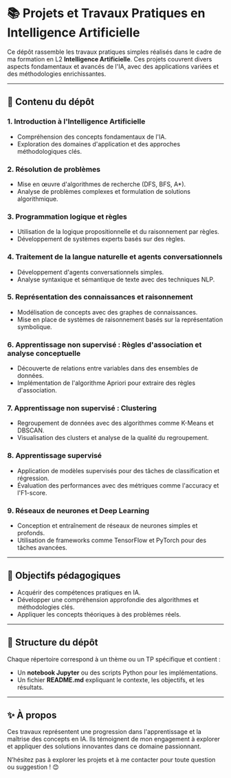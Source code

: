 # 📚 Projets et Travaux Pratiques en Intelligence Artificielle

Ce dépôt rassemble les travaux pratiques simples réalisés dans le cadre de ma formation en L2 **Intelligence Artificielle**. Ces projets couvrent divers aspects fondamentaux et avancés de l'IA, avec des applications variées et des méthodologies enrichissantes.

---

## 🌟 Contenu du dépôt

### 1. **Introduction à l'Intelligence Artificielle**
- Compréhension des concepts fondamentaux de l'IA.
- Exploration des domaines d'application et des approches méthodologiques clés.

### 2. **Résolution de problèmes**
- Mise en œuvre d'algorithmes de recherche (DFS, BFS, A*).
- Analyse de problèmes complexes et formulation de solutions algorithmique.

### 3. **Programmation logique et règles**
- Utilisation de la logique propositionnelle et du raisonnement par règles.
- Développement de systèmes experts basés sur des règles.

### 4. **Traitement de la langue naturelle et agents conversationnels**
- Développement d'agents conversationnels simples.
- Analyse syntaxique et sémantique de texte avec des techniques NLP.

### 5. **Représentation des connaissances et raisonnement**
- Modélisation de concepts avec des graphes de connaissances.
- Mise en place de systèmes de raisonnement basés sur la représentation symbolique.

### 6. **Apprentissage non supervisé : Règles d'association et analyse conceptuelle**
- Découverte de relations entre variables dans des ensembles de données.
- Implémentation de l'algorithme Apriori pour extraire des règles d'association.

### 7. **Apprentissage non supervisé : Clustering**
- Regroupement de données avec des algorithmes comme K-Means et DBSCAN.
- Visualisation des clusters et analyse de la qualité du regroupement.

### 8. **Apprentissage supervisé**
- Application de modèles supervisés pour des tâches de classification et régression.
- Évaluation des performances avec des métriques comme l'accuracy et l'F1-score.

### 9. **Réseaux de neurones et Deep Learning**
- Conception et entraînement de réseaux de neurones simples et profonds.
- Utilisation de frameworks comme TensorFlow et PyTorch pour des tâches avancées.

---

## 🚀 Objectifs pédagogiques
- Acquérir des compétences pratiques en IA.
- Développer une compréhension approfondie des algorithmes et méthodologies clés.
- Appliquer les concepts théoriques à des problèmes réels.

---

## 📂 Structure du dépôt
Chaque répertoire correspond à un thème ou un TP spécifique et contient :
- Un **notebook Jupyter** ou des scripts Python pour les implémentations.
- Un fichier **README.md** expliquant le contexte, les objectifs, et les résultats.

---

## ✨ À propos
Ces travaux représentent une progression dans l'apprentissage et la maîtrise des concepts en IA. Ils témoignent de mon engagement à explorer et appliquer des solutions innovantes dans ce domaine passionnant.

N’hésitez pas à explorer les projets et à me contacter pour toute question ou suggestion ! 😊
